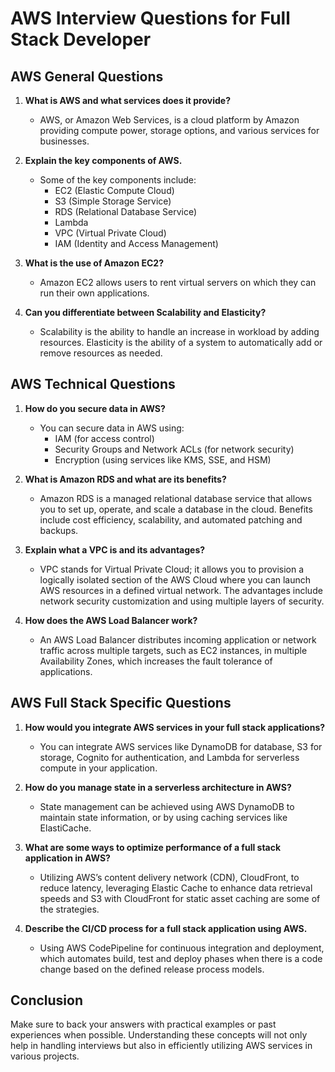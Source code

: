 # AWS Interview Questions for Full Stack Developer

## AWS General Questions

1. **What is AWS and what services does it provide?**
   - AWS, or Amazon Web Services, is a cloud platform by Amazon providing compute power, storage options, and various services for businesses.

2. **Explain the key components of AWS.**
   - Some of the key components include:
     - EC2 (Elastic Compute Cloud)
     - S3 (Simple Storage Service)
     - RDS (Relational Database Service)
     - Lambda
     - VPC (Virtual Private Cloud)
     - IAM (Identity and Access Management)

3. **What is the use of Amazon EC2?**
   - Amazon EC2 allows users to rent virtual servers on which they can run their own applications.

4. **Can you differentiate between Scalability and Elasticity?**
   - Scalability is the ability to handle an increase in workload by adding resources. Elasticity is the ability of a system to automatically add or remove resources as needed.

## AWS Technical Questions

1. **How do you secure data in AWS?**
   - You can secure data in AWS using:
     - IAM (for access control)
     - Security Groups and Network ACLs (for network security)
     - Encryption (using services like KMS, SSE, and HSM)

2. **What is Amazon RDS and what are its benefits?**
   - Amazon RDS is a managed relational database service that allows you to set up, operate, and scale a database in the cloud. Benefits include cost efficiency, scalability, and automated patching and backups.

3. **Explain what a VPC is and its advantages?**
   - VPC stands for Virtual Private Cloud; it allows you to provision a logically isolated section of the AWS Cloud where you can launch AWS resources in a defined virtual network. The advantages include network security customization and using multiple layers of security.

4. **How does the AWS Load Balancer work?**
   - An AWS Load Balancer distributes incoming application or network traffic across multiple targets, such as EC2 instances, in multiple Availability Zones, which increases the fault tolerance of applications.

## AWS Full Stack Specific Questions

1. **How would you integrate AWS services in your full stack applications?**
   - You can integrate AWS services like DynamoDB for database, S3 for storage, Cognito for authentication, and Lambda for serverless compute in your application.

2. **How do you manage state in a serverless architecture in AWS?**
   - State management can be achieved using AWS DynamoDB to maintain state information, or by using caching services like ElastiCache.

3. **What are some ways to optimize performance of a full stack application in AWS?**
   - Utilizing AWS’s content delivery network (CDN), CloudFront, to reduce latency, leveraging Elastic Cache to enhance data retrieval speeds and S3 with CloudFront for static asset caching are some of the strategies.

4. **Describe the CI/CD process for a full stack application using AWS.**
   - Using AWS CodePipeline for continuous integration and deployment, which automates build, test and deploy phases when there is a code change based on the defined release process models.

## Conclusion

Make sure to back your answers with practical examples or past experiences when possible. Understanding these concepts will not only help in handling interviews but also in efficiently utilizing AWS services in various projects.
